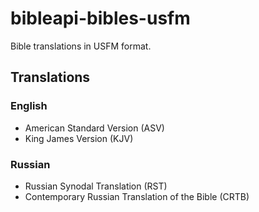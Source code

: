 bibleapi-bibles-usfm
==========
Bible translations in USFM format.

## Translations

### English

- American Standard Version (ASV)
- King James Version (KJV)

### Russian

- Russian Synodal Translation (RST)
- Contemporary Russian Translation of the Bible (CRTB)